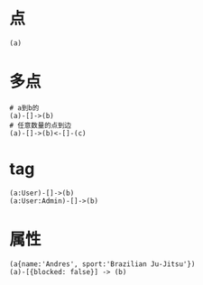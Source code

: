 # 点
```
(a)
```

# 多点

```
# a到b的
(a)-[]->(b)
# 任意数量的点到边
(a)-[]->(b)<-[]-(c)
```

# tag
```
(a:User)-[]->(b)
(a:User:Admin)-[]->(b)
```

# 属性
```
(a{name:'Andres', sport:'Brazilian Ju-Jitsu'})
(a)-[{blocked: false}] -> (b)
```

